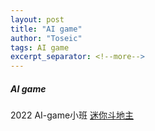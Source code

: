 ```yaml
---
layout: post
title: "AI game"
author: "Toseic"
tags: AI game
excerpt_separator: <!--more-->
---
```

##### AI game
2022 AI-game小班
[迷你斗地主](https://toseic.github.io/2022-03-24/Minidoudizhu)
